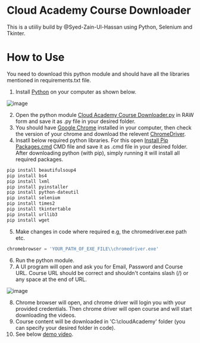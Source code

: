 # Cloud Academy Course Downloader

This is a utiiliy build by @Syed-Zain-Ul-Hassan using Python, Selenium and Tkinter. 

# How to Use
You need to download this python module and should have all the libraries mentioned in requirements.txt file.

1. Install [Python](https://www.python.org/downloads/) on your computer as shown below.

![image](https://user-images.githubusercontent.com/37849034/112749365-54e78180-8fdb-11eb-8497-d1c28ba6d25b.png)

2. Open the python module [Cloud Academy Course Downloader.py](https://raw.githubusercontent.com/Syed-Zain-Ul-Hassan/Cloud-Academy-DL/main/Cloud%20Academy%20Course%20Downloader.py) in RAW form and save it as .py file in your desired folder.
3. You should have [Google Chrome](https://www.google.com/chrome/thank-you.html?brand=BNSD&statcb=1&installdataindex=empty&defaultbrowser=0#) installed in your computer, then check the version of your chrome and download the relevent [ChromeDriver](https://chromedriver.chromium.org/downloads). 
4. Insatll below required python libraries. For this open [Install Pip Packages.cmd](https://raw.githubusercontent.com/Syed-Zain-Ul-Hassan/Cloud-Academy-DL/2533f9dfaa4d12d3f91eebbb77021635e7be80ab/Install%20Pip%20Packages.cmd) CMD file and save it as .cmd file in your desired folder. After downloading python (with pip), simply running it will install all required packages.

```python
pip install beautifulsoup4
pip install bs4
pip install lxml
pip install pyinstaller
pip install python-dateutil
pip install selenium
pip install times2
pip install tkintertable
pip install urllib3
pip install wget
```
5. Make changes in code where required e.g, the chromedriver.exe path etc.
```python
chromebrowser = 'YOUR_PATH_OF_EXE_FILE\\chromedriver.exe'
```
6. Run the python module.
7. A UI program will open and ask you for Email, Password and Course URL. Course URL should be correct and shouldn't contains slash (/) or any space at the end of URL.

![image](https://user-images.githubusercontent.com/37849034/112725861-223a7c00-8f3c-11eb-953d-2eec61c0a809.png)

8. Chrome browser will open, and chrome driver will login you with your provided credentials. Then chrome driver will open course and will start downloading the videos.
9. Course content will be downloaded in 'C:\\cloudAcademy' folder (you can specify your desired folder in code).
10. See below [demo video](https://user-images.githubusercontent.com/37849034/112753934-38efda00-8ff3-11eb-82d1-cfa157dce7fd.mp4).






